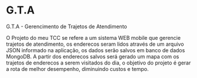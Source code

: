 # G.T.A
G.T.A - Gerencimento de Trajetos de Atendimento

O Projeto do meu TCC se refere a um sistema WEB mobile que gerencie trajetos de atendimento, os enderecos seram lidos através de um arquivo JSON informado na aplicação, os dados serão salvos em banco de dados MongoDB.
A partir dos enderecos salvos será gerado um mapa com os trajetos de enderecos a serem visitados do dia, o objetivo do projeto é gerar a rota de melhor desempenho, diminuindo custos e tempo.
